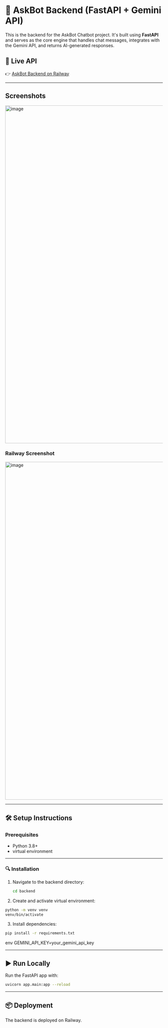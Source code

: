 # 🔧 AskBot Backend (FastAPI + Gemini API)

This is the backend for the AskBot Chatbot project. It's built using **FastAPI** and serves as the core engine that handles chat messages, integrates with the Gemini API, and returns AI-generated responses.

## 🚀 Live API

👉 [AskBot Backend on Railway](https://askbotbackend-production.up.railway.app/)

---

## Screenshots

<img width="1916" height="1078" alt="image" src="https://github.com/user-attachments/assets/c51b9457-f2d6-4e99-94ab-d17947a9f8fb" />

### Railway Screenshot
<img width="1916" height="1078" alt="image" src="https://github.com/user-attachments/assets/53df3adb-a3be-44a9-8c7e-6ae73206f42c" />

---

## 🛠️ Setup Instructions

### Prerequisites

- Python 3.8+
- virtual environment

---

### 🔍 Installation

1. Navigate to the backend directory:

   ```bash
   cd backend
   ```
2. Create and activate virtual environment:

```bash
python -m venv venv
venv/bin/activate 
```
3. Install dependencies:

```bash
pip install -r requirements.txt
```
env
GEMINI_API_KEY=your_gemini_api_key

---

## ▶️ Run Locally
Run the FastAPI app with:

```bash
uvicorn app.main:app --reload
```

---

## 📦 Deployment

The backend is deployed on Railway.
